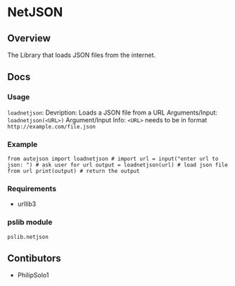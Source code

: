 # NetJSON
## Overview
The Library that loads JSON files from the internet.
## Docs
### Usage
`loadnetjson`:
Devription: Loads a JSON file from a URL
Arguments/Input: `loadnetjson(<URL>)`
Argument/Input Info: `<URL>` needs to be in format `http://example.com/file.json`
### Example
`from autojson import loadnetjson # import
url = input("enter url to json: ") # ask user for url
output = loadnetjson(url) # load json file from url
print(output) # return the output`
### Requirements
 - urllib3
### pslib module
`pslib.netjson`
## Contibutors
 - PhilipSolo1
